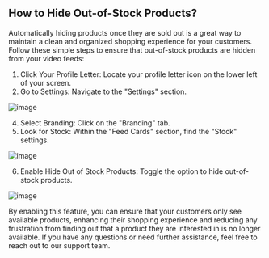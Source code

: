 ## How to Hide Out-of-Stock Products?

Automatically hiding products once they are sold out is a great way to maintain a clean and organized shopping experience for your customers. Follow these simple steps to ensure that out-of-stock products are hidden from your video feeds:
1. Click Your Profile Letter: Locate your profile letter icon on the lower left of your screen.
2. Go to Settings: Navigate to the "Settings" section.

![image](https://github.com/user-attachments/assets/678203c1-9415-43c8-9c0b-1bad8cb1163d)

4. Select Branding: Click on the "Branding" tab.
5. Look for Stock: Within the "Feed Cards" section, find the "Stock" settings.

![image](https://github.com/user-attachments/assets/248bb4e4-4f17-42f1-8dfe-53ef6c8798da)

6. Enable Hide Out of Stock Products: Toggle the option to hide out-of-stock products.

![image](https://github.com/user-attachments/assets/56ed2848-be60-4947-ae7f-038f8c73a59d)

By enabling this feature, you can ensure that your customers only see available products, enhancing their shopping experience and reducing any frustration from finding out that a product they are interested in is no longer available. If you have any questions or need further assistance, feel free to reach out to our support team.
